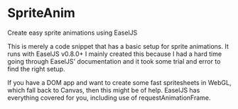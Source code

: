 # SpriteAnim
Create easy sprite animations using EaselJS

This is merely a code snippet that has a basic setup for sprite
animations. It runs with EaselJS v0.8.0+
I mainly created this because I had a hard time going through
EaselJS' documentation and it took some trial and error to find 
the right setup.

If you have a DOM app and want to create some fast spritesheets
in WebGL, which fall back to Canvas, then this might be of help.
EaselJS has everything covered for you, including use of 
requestAnimationFrame.

